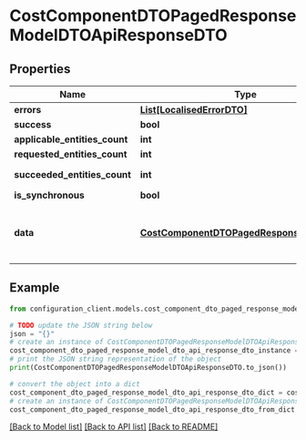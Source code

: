# CostComponentDTOPagedResponseModelDTOApiResponseDTO


## Properties

Name | Type | Description | Notes
------------ | ------------- | ------------- | -------------
**errors** | [**List[LocalisedErrorDTO]**](LocalisedErrorDTO.md) |  | [optional] 
**success** | **bool** |  | [optional] 
**applicable_entities_count** | **int** |  | [optional] 
**requested_entities_count** | **int** |  | [optional] 
**succeeded_entities_count** | **int** |  | [optional] [readonly] 
**is_synchronous** | **bool** |  | [optional] 
**data** | [**CostComponentDTOPagedResponseModelDTO**](CostComponentDTOPagedResponseModelDTO.md) | The updated entity in case of modifications or creation | [optional] 

## Example

```python
from configuration_client.models.cost_component_dto_paged_response_model_dto_api_response_dto import CostComponentDTOPagedResponseModelDTOApiResponseDTO

# TODO update the JSON string below
json = "{}"
# create an instance of CostComponentDTOPagedResponseModelDTOApiResponseDTO from a JSON string
cost_component_dto_paged_response_model_dto_api_response_dto_instance = CostComponentDTOPagedResponseModelDTOApiResponseDTO.from_json(json)
# print the JSON string representation of the object
print(CostComponentDTOPagedResponseModelDTOApiResponseDTO.to_json())

# convert the object into a dict
cost_component_dto_paged_response_model_dto_api_response_dto_dict = cost_component_dto_paged_response_model_dto_api_response_dto_instance.to_dict()
# create an instance of CostComponentDTOPagedResponseModelDTOApiResponseDTO from a dict
cost_component_dto_paged_response_model_dto_api_response_dto_from_dict = CostComponentDTOPagedResponseModelDTOApiResponseDTO.from_dict(cost_component_dto_paged_response_model_dto_api_response_dto_dict)
```
[[Back to Model list]](../README.md#documentation-for-models) [[Back to API list]](../README.md#documentation-for-api-endpoints) [[Back to README]](../README.md)



